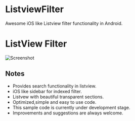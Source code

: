 ListviewFilter
==============

Awesome iOS like Listview filter functionality in Android.

# ListView Filter

![Screenshot](https://raw.github.com/bhavyahmehta/ListviewFilter/master/ListviewFilter/image1.png)


## Notes

 * Provides search functionality in listview.
 * iOS like sidebar for indexed filter.
 * Listvew with beautiful transparent sections.
 * Optimized,simple and easy to use code.
 * This sample code is currently under development stage.
 * Improvements and suggestions are always welcome.


